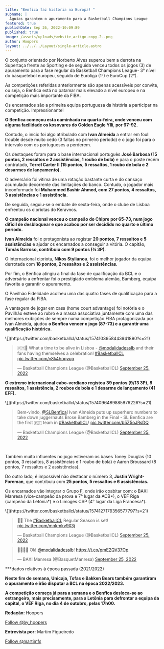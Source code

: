 ```yaml
---
title: "Benfica faz história na Europa! "
subname: |
  Águias garantem o apuramento para a Basketball Champions League
featured: true
publishDate: Sep 26, 2022-10:09:89
published: true
image: /assets/uploads/website_artigo-copy-2-.png
author: Hoopers
layout: ../../../Layout/single-article.astro
---
```

<!--StartFragment-->

O conjunto orientado por Norberto Alves superou bem a derrota na Supertaça frente ao Sporting e de seguida venceu todos os jogos (3) de apuramento para a fase regular da Basketball Champions League- 3° nível do basquetebol europeu, seguido de Euroliga (1°) e EuroCup (2°).

As competições referidas anteriormente são apenas acessíveis por convite, ou seja, o Benfica está no patamar mais elevado a nível europeu e na competição mais importante da FIBA. 

Os encarnados são a primeira equipa portuguesa da história a participar na competição. Impressionante!

**O Benfica começou esta caminhada na quarta-feira, onde venceu com alguma facilidade os kosovares do Golden Eagle Ylli, por 67-92.** 

Contudo, o início foi algo atribulado com **Ivan Almeida** a entrar em foul trouble desde muito cedo (3 faltas no primeiro período) e o jogo foi para o intervalo com os portugueses a perderem.

Os destaques foram para o base internacional português **José Barbosa (15 pontos, 2 ressaltos e 2 assistências, 1 roubo de bola)** e para o poste recém contratado, **Terrel Carter II (15 pontos, 5 ressaltos, 1 roubo de bola e 2 desarmes de lançamento).** 

O adversário foi vítima de uma rotação bastante curta e do cansaço acumulado decorrente das limitações do banco. Contudo, o jogador mais inconformado foi **Muhammed Bashir Ahmed, com 27 pontos, 4 ressaltos, 3 assistências e 1 assistência.**

De seguida, seguiu-se o embate de sexta-feira, onde o clube de Lisboa enfrentou os cipriotas do Keravnos.

**O campeão nacional venceu o campeão do Chipre por 65-73, num jogo difícil de desbloquear e que acabou por ser decidido no quarto e último período.**

**Ivan Almeida** foi o protagonista ao registar **20 pontos, 7 ressaltos e 5 assistências** e ajudar os encarnados a conseguir a vitória. O capitão, **Tomás Barroso, contribuiu com 9 pontos (¾ 3P)**. 

O internacional cipriota, **Nikos Stylianou**, foi o melhor jogador da equipa derrotada com **18 pontos, 2 ressaltos e 2 assistências.**

Por fim, o Benfica atingiu a final da fase de qualificação da BCL e o adversário a enfrentar foi o prestigiado emblema alemão, Bamberg, equipa favorita a garantir o apuramento. 

O Pavilhão Fidelidade acolheu uma das quatro fases de qualificação para a fase regular da FIBA. 

A vantagem de jogar em casa (home court advantage) foi notória e o Pavilhão esteve ao rubro e a massa associativa juntamente com uma das melhores exibições de sempre numa competição FIBA protagonizada por Ivan Almeida, ajudou **o Benfica vencer o jogo (87-73) e a garantir uma qualificação histórica.**

 <!--StartFragment-->\[](https://twitter.com/basketballcl/status/1574103958443941890?s=21)

<blockquote class="twitter-tweet"><p lang="en" dir="ltr">🇵🇹🏀 What a time to be alive in Lisboa - <a href="https://twitter.com/modalidadesslb?ref_src=twsrc%5Etfw">@modalidadesslb</a> and their fans having themselves a celebration! <a href="https://twitter.com/hashtag/BasketballCL?src=hash&amp;ref_src=twsrc%5Etfw">#BasketballCL</a> <a href="https://t.co/y8k4hoqvup">pic.twitter.com/y8k4hoqvup</a></p>&mdash; Basketball Champions League (@BasketballCL) <a href="https://twitter.com/BasketballCL/status/1574103958443941890?ref_src=twsrc%5Etfw">September 25, 2022</a></blockquote> <script async src="https://platform.twitter.com/widgets.js" charset="utf-8"></script>

<!--EndFragment-->

**O extremo internacional cabo-verdiano registou 39 pontos (9/13 3P), 8 ressaltos, 1 assistência, 2 roubos de bola e 1 desarme de lançamento (41 EFF).** 

<!--StartFragment-->\[](https://twitter.com/basketballcl/status/1574096489885876226?s=21)

<blockquote class="twitter-tweet"><p lang="en" dir="ltr">Bem-vindo, <a href="https://twitter.com/SLBenfica?ref_src=twsrc%5Etfw">@SLBenfica</a>! Ivan Almeida puts up superhero numbers to take down juggernauts Brose Bamberg in the Final - SL Benfica are the first 🇵🇹 team in <a href="https://twitter.com/hashtag/BasketballCL?src=hash&amp;ref_src=twsrc%5Etfw">#BasketballCL</a>! <a href="https://t.co/b5Z5oJRsDQ">pic.twitter.com/b5Z5oJRsDQ</a></p>&mdash; Basketball Champions League (@BasketballCL) <a href="https://twitter.com/BasketballCL/status/1574096489885876226?ref_src=twsrc%5Etfw">September 25, 2022</a></blockquote> <script async src="https://platform.twitter.com/widgets.js" charset="utf-8"></script>

<!--EndFragment--> 

Também muito influentes no jogo estiveram os bases Toney Douglas (10 pontos, 3 ressaltos, 8 assistências e 1 roubo de bola) e Aaron Broussard (8 pontos, 7 ressaltos e 2 assistências).

Do outro lado, é impossível não destacar o número 3, **Justin Wright-Foreman**, que contribuiu com **25 pontos, 5 ressaltos e 6 assistências.** 

Os encarnados vão integrar o Grupo F, onde irão coabitar com: o BAXI Manresa (vice-campeão da prova e 7° lugar da ACB\*), o VEF Riga (campeão da Letónia\*) e o Limoges CSP (4° lugar da Liga Francesa*). 

<!--StartFragment-->\[](https://twitter.com/basketballcl/status/1574127179356577797?s=21)

<blockquote class="twitter-tweet"><p lang="en" dir="ltr">🚨🍿 The <a href="https://twitter.com/hashtag/BasketballCL?src=hash&amp;ref_src=twsrc%5Etfw">#BasketballCL</a> Regular Season is set! <a href="https://t.co/mnkmkv9X3j">pic.twitter.com/mnkmkv9X3j</a></p>&mdash; Basketball Champions League (@BasketballCL) <a href="https://twitter.com/BasketballCL/status/1574127179356577797?ref_src=twsrc%5Etfw">September 25, 2022</a></blockquote> <script async src="https://platform.twitter.com/widgets.js" charset="utf-8"></script>

<!--StartFragment-->

<blockquote class="twitter-tweet"><p lang="und" dir="ltr">👋🏼🇵🇹 Olá <a href="https://twitter.com/modalidadesslb?ref_src=twsrc%5Etfw">@modalidadesslb</a>! <a href="https://t.co/pmE2QV37Op">https://t.co/pmE2QV37Op</a></p>&mdash; BAXI Manresa (@BasquetManresa) <a href="https://twitter.com/BasquetManresa/status/1574103834749607938?ref_src=twsrc%5Etfw">September 25, 2022</a></blockquote> <script async src="https://platform.twitter.com/widgets.js" charset="utf-8"></script>

<!--EndFragment-->

\*\**dados relativos à época passada (2021/2022)

**Neste fim de semana, Unicaja, Tofas e Bakken Bears também garantiram o apuramento e irão disputar a BCL na época 2022/2023.** 

**A competição começa já para a semana e o Benfica desloca-se ao estrangeiro, mais precisamente, para a Letônia para defrontar a equipa da capital, o VEF Riga, no dia 4 de outubro, pelas 17h00.**

**Redação:** Hoopers

<a href="https://twitter.com/by_hoopers?ref_src=twsrc%5Etfw" class="twitter-follow-button" data-show-count="false">Follow @by_hoopers</a><script async src="https://platform.twitter.com/widgets.js" charset="utf-8"></script>

**Entrevista por:** Martim Figueiredo

<a href="https://twitter.com/martimfs?ref_src=twsrc%5Etfw" class="twitter-follow-button" data-show-count="false">Follow @martimfs</a><script async src="https://platform.twitter.com/widgets.js" charset="utf-8"></script>

<!--EndFragment-->